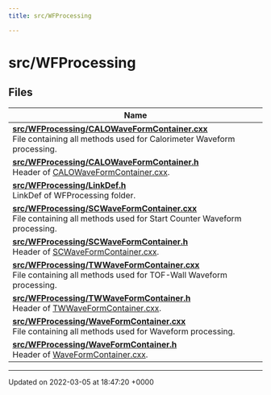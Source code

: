```yaml
---
title: src/WFProcessing

---
```


# src/WFProcessing



## Files

| Name           |
| -------------- |
| **[src/WFProcessing/CALOWaveFormContainer.cxx](/Files/CALOWaveFormContainer_8cxx.md#file-calowaveformcontainer.cxx)** <br>File containing all methods used for Calorimeter Waveform processing.  |
| **[src/WFProcessing/CALOWaveFormContainer.h](/Files/CALOWaveFormContainer_8h.md#file-calowaveformcontainer.h)** <br>Header of [CALOWaveFormContainer.cxx](/Files/CALOWaveFormContainer_8cxx.md#file-calowaveformcontainer.cxx).  |
| **[src/WFProcessing/LinkDef.h](/Files/WFProcessing_2LinkDef_8h.md#file-linkdef.h)** <br>LinkDef of WFProcessing folder.  |
| **[src/WFProcessing/SCWaveFormContainer.cxx](/Files/SCWaveFormContainer_8cxx.md#file-scwaveformcontainer.cxx)** <br>File containing all methods used for Start Counter Waveform processing.  |
| **[src/WFProcessing/SCWaveFormContainer.h](/Files/SCWaveFormContainer_8h.md#file-scwaveformcontainer.h)** <br>Header of [SCWaveFormContainer.cxx](/Files/SCWaveFormContainer_8cxx.md#file-scwaveformcontainer.cxx).  |
| **[src/WFProcessing/TWWaveFormContainer.cxx](/Files/TWWaveFormContainer_8cxx.md#file-twwaveformcontainer.cxx)** <br>File containing all methods used for TOF-Wall Waveform processing.  |
| **[src/WFProcessing/TWWaveFormContainer.h](/Files/TWWaveFormContainer_8h.md#file-twwaveformcontainer.h)** <br>Header of [TWWaveFormContainer.cxx](/Files/TWWaveFormContainer_8cxx.md#file-twwaveformcontainer.cxx).  |
| **[src/WFProcessing/WaveFormContainer.cxx](/Files/WaveFormContainer_8cxx.md#file-waveformcontainer.cxx)** <br>File containing all methods used for Waveform processing.  |
| **[src/WFProcessing/WaveFormContainer.h](/Files/WaveFormContainer_8h.md#file-waveformcontainer.h)** <br>Header of [WaveFormContainer.cxx](/Files/WaveFormContainer_8cxx.md#file-waveformcontainer.cxx).  |






-------------------------------

Updated on 2022-03-05 at 18:47:20 +0000
